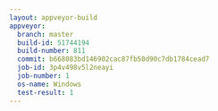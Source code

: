 ```yaml
---
layout: appveyor-build
appveyor:
  branch: master
  build-id: 51744194
  build-number: 811
  commit: b668083bd146902cac87fb50d90c7db1784cead7
  job-id: 3p4v498v5l2neayi
  job-number: 1
  os-name: Windows
  test-result: 1
---
```

